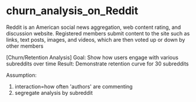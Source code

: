 # churn_analysis_on_Reddit

Reddit is an American social news aggregation, web content rating, and discussion website. Registered members submit content to the site such as links, text posts, images, and videos, which are then voted up or down by other members

[Churn/Retention Analysis] 
Goal: Show how users engage with various subreddits over time 
Result: Demonstrate retention curve for 30 subreddits


Assumption: 
1. interaction=how often 'authors' are commenting 
2. segregate analysis by subreddit

